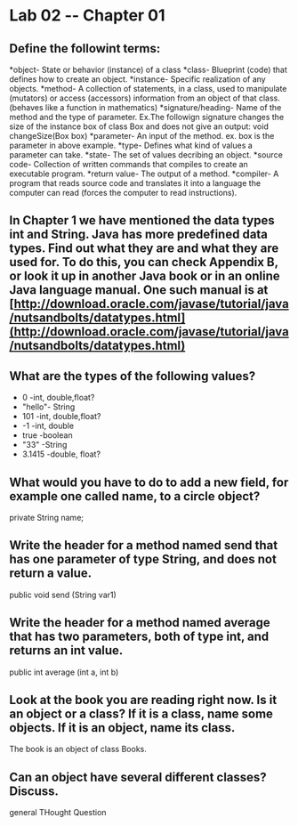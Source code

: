 # Lab 02 -- Chapter 01

## Define the followint terms:
*object- State or behavior (instance) of a class
*class- Blueprint (code) that defines how to create an object.
*instance- Specific realization of any objects.
*method- A collection of statements, in a class, used to manipulate (mutators) or access (accessors) information from an object of that class. (behaves like a function in mathematics)
*signature/heading- Name of the method and the type of parameter. Ex.The followign signature changes the size of the instance box of class Box and does not give an output: void changeSize(Box box)
*parameter- An input of the method. ex. box is the parameter in above example.
*type- Defines what kind of values a parameter can take.
*state- The set of values decribing an object.
*source code- Collection of written commands that compiles to create an executable program. 
*return value- The output of a method. 
*compiler- A program that reads source code and translates it into a language the computer can read (forces the computer to read instructions).

## In Chapter 1 we have mentioned the data types int and String. Java has more predefined data types. Find out what they are and what they are used for. To do this, you can check Appendix B, or look it up in another Java book or in an online Java language manual. One such manual is at [http://download.oracle.com/javase/tutorial/java/nutsandbolts/datatypes.html](http://download.oracle.com/javase/tutorial/java/nutsandbolts/datatypes.html)

## What are the types of the following values?

* 0 -int, double,float?
* "hello"- String
* 101 -int, double,float?
* -1 -int, double
* true -boolean
* "33" -String
* 3.1415 -double, float?

## What would you have to do to add a new field, for example one called name, to a circle object?
private String name;
## Write the header for a method named send that has one parameter of type String, and does not return a value.
public void send (String var1)
## Write the header for a method named average that has two parameters, both of type int, and returns an int value.
public int average (int a, int b)
## Look at the book you are reading right now. Is it an object or a class? If it is a class, name some objects. If it is an object, name its class.
The book is an object of class Books. 
## Can an object have several different classes? Discuss.
general THought Question 
